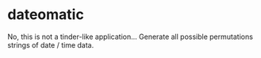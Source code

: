 # dateomatic
No, this is not a tinder-like application... Generate all possible permutations strings of date / time data.
